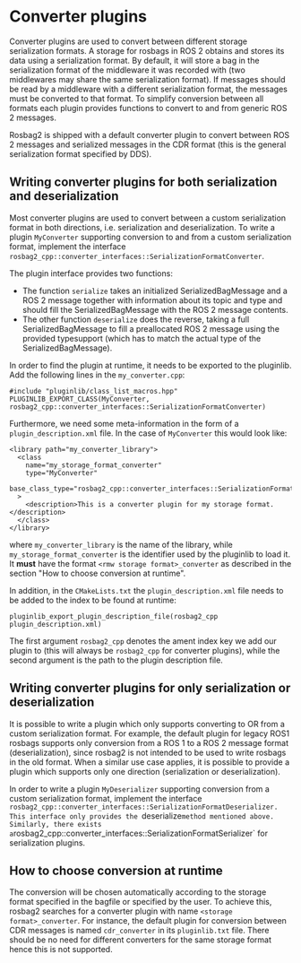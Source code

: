 # Converter plugins

Converter plugins are used to convert between different storage serialization formats.
A storage for rosbags in ROS 2 obtains and stores its data using a serialization format.
By default, it will store a bag in the serialization format of the middleware it was recorded with (two middlewares may share the same serialization format).
If messages should be read by a middleware with a different serialization format, the messages must be converted to that format.
To simplify conversion between all formats each plugin provides functions to convert to and from generic ROS 2 messages.

Rosbag2 is shipped with a default converter plugin to convert between ROS 2 messages and serialized messages in the CDR format (this is the general serialization format specified by DDS).

## Writing converter plugins for both serialization and deserialization

Most converter plugins are used to convert between a custom serialization format in both directions, i.e. serialization and deserialization.
To write a plugin `MyConverter` supporting conversion to and from a custom serialization format, implement the interface `rosbag2_cpp::converter_interfaces::SerializationFormatConverter`.

The plugin interface provides two functions: 

- The function `serialize` takes an initialized SerializedBagMessage and a ROS 2 message together with information about its topic and type and should fill the SerializedBagMessage with the ROS 2 message contents.
- The other function `deserialize` does the reverse, taking a full SerializedBagMessage to fill a preallocated ROS 2 message using the provided typesupport (which has to match the actual type of the SerializedBagMessage).

In order to find the plugin at runtime, it needs to be exported to the pluginlib. 
Add the following lines in the `my_converter.cpp`:

```
#include "pluginlib/class_list_macros.hpp"
PLUGINLIB_EXPORT_CLASS(MyConverter, rosbag2_cpp::converter_interfaces::SerializationFormatConverter)
```

Furthermore, we need some meta-information in the form of a `plugin_description.xml` file.
In the case of `MyConverter` this would look like:
```
<library path="my_converter_library">
  <class
    name="my_storage_format_converter"
    type="MyConverter"
    base_class_type="rosbag2_cpp::converter_interfaces::SerializationFormatConverter"
  >
    <description>This is a converter plugin for my storage format.</description>
  </class>
</library>
```
where `my_converter_library` is the name of the library, while `my_storage_format_converter` is the identifier used by the pluginlib to load it.
It **must** have the format `<rmw storage format>_converter` as described in the section "How to choose conversion at runtime".

In addition, in the `CMakeLists.txt` the `plugin_description.xml` file needs to be added to the index to be found at runtime:
```
pluginlib_export_plugin_description_file(rosbag2_cpp plugin_description.xml)
```

The first argument `rosbag2_cpp` denotes the ament index key we add our plugin to (this will always be `rosbag2_cpp` for converter plugins), while the second argument is the path to the plugin description file.

## Writing converter plugins for only serialization or deserialization

It is possible to write a plugin which only supports converting to OR from a custom serialization format.
For example, the default plugin for legacy ROS1 rosbags  supports only conversion from a ROS 1 to a ROS 2 message format (deserialization), since rosbag2 is not intended to be used to write rosbags in the old format.
When a similar use case applies, it is possible to provide a plugin which supports only one direction (serialization or deserialization).

In order to write a plugin `MyDeserializer` supporting conversion from a custom serialization format, implement the interface `rosbag2_cpp::converter_interfaces::SerializationFormatDeserializer.
This interface only provides the `deserialize` method mentioned above.
Similarly, there exists a `rosbag2_cpp::converter_interfaces::SerializationFormatSerializer` for serialization plugins.

## How to choose conversion at runtime

The conversion will be chosen automatically according to the storage format specified in the bagfile or specified by the user.
To achieve this, rosbag2 searches for a converter plugin with name `<storage format>_converter`. 
For instance, the default plugin for conversion between CDR messages is named `cdr_converter` in its `pluginlib.txt` file.
There should be no need for different converters for the same storage format hence this is not supported.
